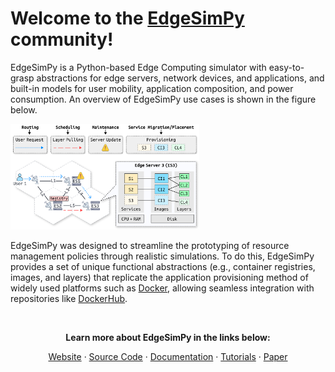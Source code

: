 # Welcome to the [EdgeSimPy](https://edgesimpy.github.io/) community!


EdgeSimPy is a Python-based Edge Computing simulator with easy-to-grasp abstractions for edge servers, network devices, and applications, and built-in models for user mobility, application composition, and power consumption. An overview of EdgeSimPy use cases is shown in the figure below.

<img src="https://raw.githubusercontent.com/EdgeSimPy/edgesimpy/master/docs/assets/edgesimpy-features.jpg" alt="EdgeSimPy Use Cases" width="60%" />



EdgeSimPy was designed to streamline the prototyping of resource management policies through realistic simulations. To do this, EdgeSimPy provides a set of unique functional abstractions (e.g., container registries, images, and layers) that replicate the application provisioning method of widely used platforms such as [Docker](https://www.docker.com/), allowing seamless integration with repositories like [DockerHub](https://hub.docker.com/).

<br>

<p align="center">
    <strong>Learn more about EdgeSimPy in the links below:</strong>
    <p align="center"><a href="https://edgesimpy.github.io/" target="_blank">Website</a> &#183;
    <a href="https://github.com/EdgeSimPy/EdgeSimPy" target="_blank">Source Code</a> &#183;
    <a href="https://edgesimpy.github.io/documentation/" target="_blank">Documentation</a> &#183;
    <a href="https://www.github.com/edgesimpy/edgesimpy-tutorials" target="_blank">Tutorials</a> &#183;
    <a href="https://raw.githubusercontent.com/EdgeSimPy/edgesimpy/master/docs/assets/EdgeSimPy-Paper-FGCS.pdf" target="_blank">Paper</a></p>
</p>
